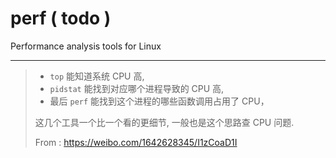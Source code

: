 # perf ( todo )

Performance analysis tools for Linux

---

> - `top` 能知道系统 CPU 高,
> - `pidstat` 能找到对应哪个进程导致的 CPU 高,
> - 最后 `perf` 能找到这个进程的哪些函数调用占用了 CPU，
>
> 这几个工具一个比一个看的更细节, 一般也是这个思路查 CPU 问题.
>
> From : https://weibo.com/1642628345/I1zCoaD1I
